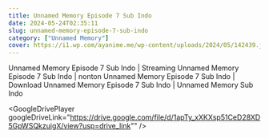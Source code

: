```yaml
---
title: Unnamed Memory Episode 7 Sub Indo
date: 2024-05-24T02:35:11
slug: unnamed-memory-episode-7-sub-indo
category: ["Unnamed Memory"]
cover: https://i1.wp.com/ayanime.me/wp-content/uploads/2024/05/142439.jpg
---
```


<p>Unnamed Memory Episode 7 Sub Indo | Streaming Unnamed Memory Episode 7 Sub Indo | nonton Unnamed Memory Episode 7 Sub Indo | Download Unnamed Memory Episode 7 Sub Indo | Unnamed Memory Sub Indo</p>

<GoogleDrivePlayer googleDriveLink="https://drive.google.com/file/d/1apTy_xXKXsp51CeD28XD5GpWSQkzuigX/view?usp=drive_link"" />

<script setup>
import GoogleDrivePlayer from "@GoogleDrivePlayer";
</script>
